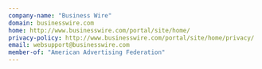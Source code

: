 ```yaml
---
company-name: "Business Wire"
domain: businesswire.com
home: http://www.businesswire.com/portal/site/home/
privacy-policy: http://www.businesswire.com/portal/site/home/privacy/
email: websupport@businesswire.com
member-of: "American Advertising Federation"
---
```




